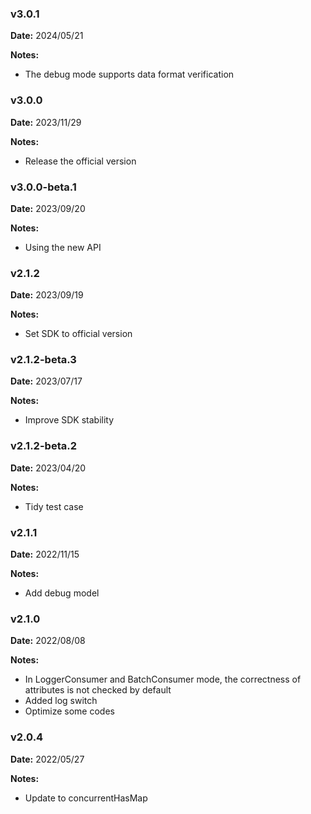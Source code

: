 ### v3.0.1
**Date:** 2024/05/21

**Notes:**

* The debug mode supports data format verification

### v3.0.0
**Date:** 2023/11/29

**Notes:**

* Release the official version

### v3.0.0-beta.1
**Date:** 2023/09/20

**Notes:**

* Using the new API

### v2.1.2
**Date:** 2023/09/19

**Notes:**

* Set SDK to official version

### v2.1.2-beta.3
**Date:** 2023/07/17

**Notes:**

* Improve SDK stability

### v2.1.2-beta.2
**Date:** 2023/04/20

**Notes:**

* Tidy test case

### v2.1.1
**Date:** 2022/11/15

**Notes:**

* Add debug model

### v2.1.0
**Date:** 2022/08/08

**Notes:**

* In LoggerConsumer and BatchConsumer mode, the correctness of attributes is not checked by default
* Added log switch
* Optimize some codes

### v2.0.4
**Date:** 2022/05/27

**Notes:**

* Update to concurrentHasMap
